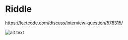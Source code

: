 # Riddle

https://leetcode.com/discuss/interview-question/578315/

![alt text](https://assets.leetcode.com/users/marzouk3000/image_1586831939.png)


